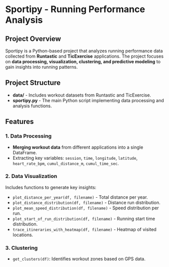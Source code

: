 # Sportipy - Running Performance Analysis

## Project Overview
Sportipy is a Python-based project that analyzes running performance data collected from **Runtastic** and **TicExercise** applications. The project focuses on **data processing, visualization, clustering, and predictive modeling** to gain insights into running patterns.

## Project Structure
- **data/** - Includes workout datasets from Runtastic and TicExercise.
- **sportipy.py** - The main Python script implementing data processing and analysis functions.
  
## Features
### 1. Data Processing
- **Merging workout data** from different applications into a single DataFrame.
- Extracting key variables: `session`, `time`, `longitude`, `latitude`, `heart_rate_bpm`, `cumul_distance_m`, `cumul_time_sec`.

### 2. Data Visualization
Includes functions to generate key insights:
- `plot_distance_per_year(df, filename)` - Total distance per year.
- `plot_distance_distribution(df, filename)` - Distance run distribution.
- `plot_mean_speed_distribution(df, filename)` - Speed distribution per run.
- `plot_start_of_run_distribution(df, filename)` - Running start time distribution.
- `trace_itineraries_with_heatmap(df, filename)` - Heatmap of visited locations.

### 3. Clustering
- `get_clusters(df)`: Identifies workout zones based on GPS data.

